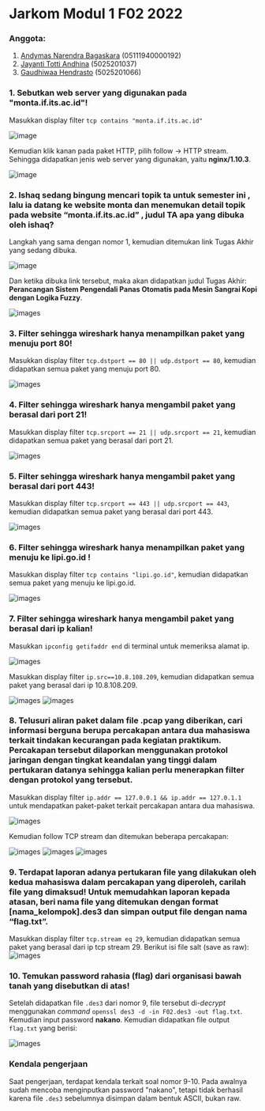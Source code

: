 # Jarkom Modul 1 F02 2022

### Anggota:

1. [Andymas Narendra Bagaskara](https://github.com/zaibir123) (05111940000192)
2. [Jayanti Totti Andhina](https://github.com/JayantiTA) (5025201037)
3. [Gaudhiwaa Hendrasto](https://github.com/gaudhiwaa) (5025201066)

### 1. Sebutkan web server yang digunakan pada "monta.if.its.ac.id"!

Masukkan display filter `tcp contains "monta.if.its.ac.id"`

![image](images/nomor_1_1.jpg)

Kemudian klik kanan pada paket HTTP, pilih follow -> HTTP stream. Sehingga didapatkan jenis web server yang digunakan, yaitu **nginx/1.10.3**.

![image](images/nomor_1_2.jpg)

### 2. Ishaq sedang bingung mencari topik ta untuk semester ini , lalu ia datang ke website monta dan menemukan detail topik pada website “monta.if.its.ac.id” , judul TA apa yang dibuka oleh ishaq?

Langkah yang sama dengan nomor 1, kemudian ditemukan link Tugas Akhir yang sedang dibuka.

![image](images/nomor_2_1.jpg)

Dan ketika dibuka link tersebut, maka akan didapatkan judul Tugas Akhir: **Perancangan Sistem Pengendali Panas Otomatis pada Mesin Sangrai Kopi dengan Logika Fuzzy**.

![images](images/nomor_2_2.jpg)

### 3. Filter sehingga wireshark hanya menampilkan paket yang menuju port 80!

Masukkan display filter `tcp.dstport == 80 || udp.dstport == 80`, kemudian didapatkan semua paket yang menuju port 80.

![images](images/nomor_3.jpg)

### 4. Filter sehingga wireshark hanya mengambil paket yang berasal dari port 21!

Masukkan display filter `tcp.srcport == 21 || udp.srcport == 21`, kemudian didapatkan semua paket yang berasal dari port 21.

![images](images/nomor_4.jpg)

### 5. Filter sehingga wireshark hanya mengambil paket yang berasal dari port 443!

Masukkan display filter `tcp.srcport == 443 || udp.srcport == 443`, kemudian didapatkan semua paket yang berasal dari port 443.

![images](images/nomor_5.png)

### 6. Filter sehingga wireshark hanya menampilkan paket yang menuju ke lipi.go.id !

Masukkan display filter `tcp contains "lipi.go.id"`, kemudian didapatkan semua paket yang menuju ke lipi.go.id.

![images](images/nomor_6.JPG)

### 7. Filter sehingga wireshark hanya mengambil paket yang berasal dari ip kalian!

Masukkan `ipconfig getifaddr end` di terminal untuk memeriksa alamat ip.

![images](images/nomor_7_1.png)

Masukkan display filter `ip.src==10.8.108.209`, kemudian didapatkan semua paket yang berasal dari ip 10.8.108.209.

![images](images/nomor_7_2.png)
![images](images/nomor_7_3.png)

### 8. Telusuri aliran paket dalam file .pcap yang diberikan, cari informasi berguna berupa percakapan antara dua mahasiswa terkait tindakan kecurangan pada kegiatan praktikum. Percakapan tersebut dilaporkan menggunakan protokol jaringan dengan tingkat keandalan yang tinggi dalam pertukaran datanya sehingga kalian perlu menerapkan filter dengan protokol yang tersebut.

Masukkan display filter `ip.addr == 127.0.0.1 && ip.addr == 127.0.1.1` untuk mendapatkan paket-paket terkait percakapan antara dua mahasiswa.

![images](images/nomor_8_1.png)

Kemudian follow TCP stream dan ditemukan beberapa percakapan:

![images](images/nomor_8_2.png)
![images](images/nomor_8_3.png)
![images](images/nomor_8_4.png)

### 9. Terdapat laporan adanya pertukaran file yang dilakukan oleh kedua mahasiswa dalam percakapan yang diperoleh, carilah file yang dimaksud! Untuk memudahkan laporan kepada atasan, beri nama file yang ditemukan dengan format [nama_kelompok].des3 dan simpan output file dengan nama “flag.txt”.

Masukkan display filter `tcp.stream eq 29`, kemudian didapatkan semua paket yang berasal dari ip tcp stream 29. Berikut isi file salt (save as raw):
![images](images/nomor_9.jpg)

### 10. Temukan password rahasia (flag) dari organisasi bawah tanah yang disebutkan di atas!

Setelah didapatkan file `.des3` dari nomor 9, file tersebut di-_decrypt_ menggunakan _command_ `openssl des3 -d -in F02.des3 -out flag.txt`. Kemudian input password **nakano**. Kemudian didapatkan file output `flag.txt` yang berisi:

![images](images/nomor_10.jpg)

### Kendala pengerjaan

Saat pengerjaan, terdapat kendala terkait soal nomor 9-10. Pada awalnya sudah mencoba menginputkan password "nakano", tetapi tidak berhasil karena file `.des3` sebelumnya disimpan dalam bentuk ASCII, bukan raw.
